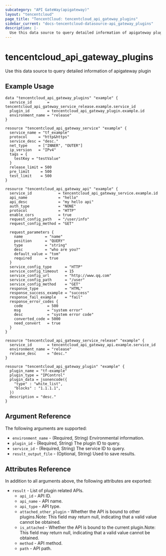 ```yaml
---
subcategory: "API GateWay(apigateway)"
layout: "tencentcloud"
page_title: "TencentCloud: tencentcloud_api_gateway_plugins"
sidebar_current: "docs-tencentcloud-datasource-api_gateway_plugins"
description: |-
  Use this data source to query detailed information of apigateway plugin
---
```


# tencentcloud_api_gateway_plugins

Use this data source to query detailed information of apigateway plugin

## Example Usage

```hcl
data "tencentcloud_api_gateway_plugins" "example" {
  service_id       = tencentcloud_api_gateway_service_release.example.service_id
  plugin_id        = tencentcloud_api_gateway_plugin.example.id
  environment_name = "release"
}

resource "tencentcloud_api_gateway_service" "example" {
  service_name = "tf_example"
  protocol     = "http&https"
  service_desc = "desc."
  net_type     = ["INNER", "OUTER"]
  ip_version   = "IPv4"
  tags = {
    testKey = "testValue"
  }
  release_limit = 500
  pre_limit     = 500
  test_limit    = 500
}

resource "tencentcloud_api_gateway_api" "example" {
  service_id            = tencentcloud_api_gateway_service.example.id
  api_name              = "hello"
  api_desc              = "my hello api"
  auth_type             = "NONE"
  protocol              = "HTTP"
  enable_cors           = true
  request_config_path   = "/user/info"
  request_config_method = "GET"

  request_parameters {
    name          = "name"
    position      = "QUERY"
    type          = "string"
    desc          = "who are you?"
    default_value = "tom"
    required      = true
  }
  service_config_type      = "HTTP"
  service_config_timeout   = 15
  service_config_url       = "http://www.qq.com"
  service_config_path      = "/user"
  service_config_method    = "GET"
  response_type            = "HTML"
  response_success_example = "success"
  response_fail_example    = "fail"
  response_error_codes {
    code           = 500
    msg            = "system error"
    desc           = "system error code"
    converted_code = 5000
    need_convert   = true
  }
}

resource "tencentcloud_api_gateway_service_release" "example" {
  service_id       = tencentcloud_api_gateway_api.example.service_id
  environment_name = "release"
  release_desc     = "desc."
}

resource "tencentcloud_api_gateway_plugin" "example" {
  plugin_name = "tf-example"
  plugin_type = "IPControl"
  plugin_data = jsonencode({
    "type" : "white_list",
    "blocks" : "1.1.1.1",
  })
  description = "desc."
}
```

## Argument Reference

The following arguments are supported:

* `environment_name` - (Required, String) Environmental information.
* `plugin_id` - (Required, String) The plugin ID to query.
* `service_id` - (Required, String) The service ID to query.
* `result_output_file` - (Optional, String) Used to save results.

## Attributes Reference

In addition to all arguments above, the following attributes are exported:

* `result` - List of plugin related APIs.
  * `api_id` - API ID.
  * `api_name` - API name.
  * `api_type` - API type.
  * `attached_other_plugin` - Whether the API is bound to other plugins.Note: This field may return null, indicating that a valid value cannot be obtained.
  * `is_attached` - Whether the API is bound to the current plugin.Note: This field may return null, indicating that a valid value cannot be obtained.
  * `method` - API method.
  * `path` - API path.



